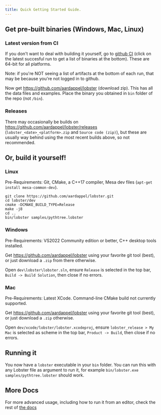```yaml
---
title: Quick Getting Started Guide.
---
```



Get pre-built binaries (Windows, Mac, Linux)
-------------------------------------------

### Latest version from CI

If you don't want to deal with building it yourself, go to
[github CI](https://github.com/aardappel/lobster/actions?query=workflow%3ACI)
(click on the latest succesful run to get a list of binaries at the bottom).
These are 64-bit for all platforms.

Note: if you're NOT seeing a list of artifacts at the bottom of each run, that
may be because you're not logged in to github.

Now get https://github.com/aardappel/lobster (download zip).
This has all the data files and examples. Place the binary
you obtained in `bin` folder of the repo (not `/bin`).

### Releases

There may occasionally be builds on https://github.com/aardappel/lobster/releases
(`lobster_<date>_<platform>.zip` and `Source code (zip)`), but these are
usually way behind using the most recent builds above, so not recommended.


Or, build it yourself!
---------------------

### Linux

Pre-Requirements: Git, CMake, a C++17 compiler, Mesa dev files
(`apt-get install mesa-common-dev`).

~~~~~~~~~~~~~~~~~~~~~~~~~~~~~~~~~~~~~~~~~~~~~~~~~~~~~~~~~~~~~~~~~~~~~~~~~~~~~~~~
git clone https://github.com/aardappel/lobster.git
cd lobster/dev
cmake -DCMAKE_BUILD_TYPE=Release
make -j8
cd ..
bin/lobster samples/pythtree.lobster
~~~~~~~~~~~~~~~~~~~~~~~~~~~~~~~~~~~~~~~~~~~~~~~~~~~~~~~~~~~~~~~~~~~~~~~~~~~~~~~~

### Windows

Pre-Requirements: VS2022 Community edition or better, C++ desktop tools installed.

Get https://github.com/aardappel/lobster using your favorite git tool (best),
or just download a `.zip` from there otherwise.

Open `dev\lobster\lobster.sln`, ensure `Release` is selected in the top bar,
`Build -> Build Solution`, then close if no errors.

### Mac

Pre-Requirements: Latest XCode. Command-line CMake build not currently supported.

Get https://github.com/aardappel/lobster using your favorite git tool (best),
or just download a `.zip` otherwise.

Open `dev/xcode/lobster/lobster.xcodeproj`, ensure `lobster_release > My Mac` is selected
as scheme in the top bar, `Product -> Build`, then close if no errors.

Running it
----------

You now have a `lobster` executable in your `bin` folder.
You can run this with any Lobster file as argument to run it, for example
`bin/lobster.exe samples/pythtree.lobster` should work.

More Docs
---------

For more advanced usage, including how to run it from an editor,
check the rest of [the docs](README_FIRST.html)
